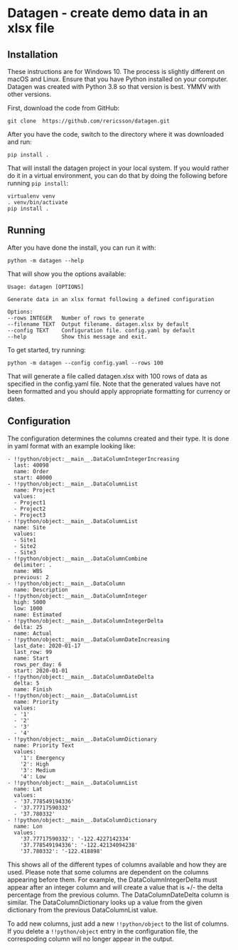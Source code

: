 # Datagen - create demo data in an xlsx file

## Installation
These instructions are for Windows 10. The process is slightly different on macOS and Linux. 
Ensure that you have Python installed on your computer.
Datagen was created with Python 3.8 so that version is best. YMMV with other versions. 

First, download the code from GitHub:

```
git clone  https://github.com/rericsson/datagen.git
```

After you have the code, switch to the directory where it was downloaded and run:

```
pip install .
```

That will install the datagen project in your local system. If you would rather do it in a virtual environment, you can do that by doing the following before running `pip install`:

```
virtualenv venv
. venv/bin/activate
pip install .
```
## Running

After you have done the install, you can run it with:
```
python -m datagen --help
```

That will show you the options available:

```
Usage: datagen [OPTIONS]

Generate data in an xlsx format following a defined configuration

Options:
--rows INTEGER   Number of rows to generate
--filename TEXT  Output filename. datagen.xlsx by default
--config TEXT    Configuration file. config.yaml by default
--help           Show this message and exit.
```

To get started, try running: 
```
python -m datagen --config config.yaml --rows 100
```

That will generate a file called datagen.xlsx with 100 rows of data as specified in the config.yaml file. Note that the generated values have not been formatted and you should apply appropriate formatting for currency or dates. 

## Configuration

The configuration determines the columns created and their type. It is done in yaml format with an example looking like:

```
- !!python/object:__main__.DataColumnIntegerIncreasing
  last: 40098
  name: Order
  start: 40000
- !!python/object:__main__.DataColumnList
  name: Project
  values:
  - Project1
  - Project2
  - Project3
- !!python/object:__main__.DataColumnList
  name: Site
  values:
  - Site1
  - Site2
  - Site3
- !!python/object:__main__.DataColumnCombine
  delimiter: .
  name: WBS
  previous: 2
- !!python/object:__main__.DataColumn
  name: Description
- !!python/object:__main__.DataColumnInteger
  high: 5000
  low: 1000
  name: Estimated
- !!python/object:__main__.DataColumnIntegerDelta
  delta: 25
  name: Actual
- !!python/object:__main__.DataColumnDateIncreasing
  last_date: 2020-01-17
  last_row: 99
  name: Start
  rows_per_day: 6
  start: 2020-01-01
- !!python/object:__main__.DataColumnDateDelta
  delta: 5
  name: Finish
- !!python/object:__main__.DataColumnList
  name: Priority
  values:
  - '1'
  - '2'
  - '3'
  - '4'
- !!python/object:__main__.DataColumnDictionary
  name: Priority Text
  values:
    '1': Emergency
    '2': High
    '3': Medium
    '4': Low
- !!python/object:__main__.DataColumnList
  name: Lat
  values:
  - '37.778549194336'
  - '37.77717590332'
  - '37.780332'
- !!python/object:__main__.DataColumnDictionary
  name: Lon
  values:
    '37.77717590332': '-122.4227142334'
    '37.778549194336': '-122.42134094238'
    '37.780332': '-122.418898'
```

This shows all of the different types of columns available and how they are used. Please note that some columns are dependent on the columns appearing before them. For example, the DataColumnIntegerDelta must appear after an integer column and will create a value that is +/- the delta percentage from the previous column. The DataColumnDateDelta column is similar. The DataColumnDictionary looks up a value from the given dictionary from the previous DataColumnList value. 

To add new columns, just add a new `!!python/object` to the list of columns. If you delete a `!!python/object` entry in the configuration file, the correspoding column will no longer appear in the output.
